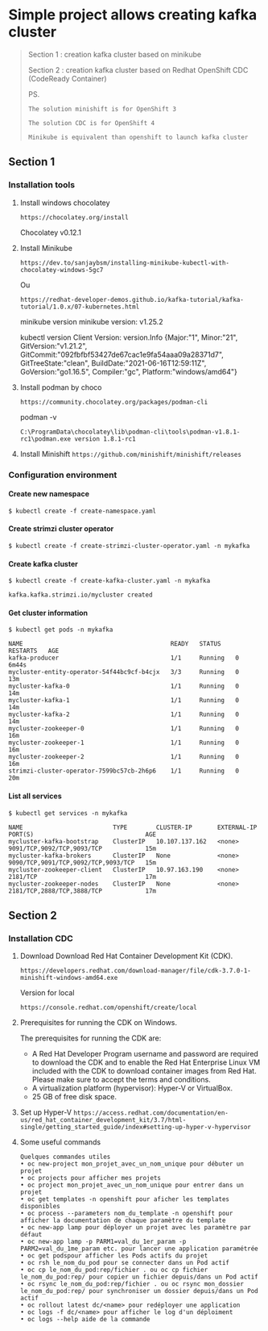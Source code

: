 # Simple project allows creating kafka cluster

> Section 1 : creation kafka cluster based on minikube
> 
> Section 2 : creation kafka cluster based on Redhat OpenShift CDC (CodeReady Container)
> 
> PS. 
> 
>     The solution minishift is for OpenShift 3
> 
>     The solution CDC is for OpenShift 4
> 
>     Minikube is equivalent than openshift to launch kafka cluster

## Section 1
### Installation tools
1. Install windows chocolatey

    ``https://chocolatey.org/install``

    Chocolatey v0.12.1
	
2. Install Minikube

   ``https://dev.to/sanjaybsm/installing-minikube-kubectl-with-chocolatey-windows-5gc7``
	
    Ou
    
    ``https://redhat-developer-demos.github.io/kafka-tutorial/kafka-tutorial/1.0.x/07-kubernetes.html``
	
    minikube version
    minikube version: v1.25.2
	
    kubectl version
    Client Version: version.Info {Major:"1", Minor:"21", GitVersion:"v1.21.2", GitCommit:"092fbfbf53427de67cac1e9fa54aaa09a28371d7", GitTreeState:"clean", BuildDate:"2021-06-16T12:59:11Z", GoVersion:"go1.16.5", Compiler:"gc", Platform:"windows/amd64"}
	
	
3. Install podman by choco

   ``https://community.chocolatey.org/packages/podman-cli``

    podman -v

   ``C:\ProgramData\chocolatey\lib\podman-cli\tools\podman-v1.8.1-rc1\podman.exe version 1.8.1-rc1``
	
4. Install Minishift
   ``https://github.com/minishift/minishift/releases``


### Configuration environment

#### Create new namespace

    $ kubectl create -f create-namespace.yaml

#### Create strimzi cluster operator
    $ kubectl create -f create-strimzi-cluster-operator.yaml -n mykafka

#### Create kafka cluster
    $ kubectl create -f create-kafka-cluster.yaml -n mykafka

    kafka.kafka.strimzi.io/mycluster created

#### Get cluster information
    $ kubectl get pods -n mykafka

    NAME                                         READY   STATUS    RESTARTS   AGE
    kafka-producer                               1/1     Running   0          6m44s
    mycluster-entity-operator-54f44bc9cf-b4cjx   3/3     Running   0          13m
    mycluster-kafka-0                            1/1     Running   0          14m
    mycluster-kafka-1                            1/1     Running   0          14m
    mycluster-kafka-2                            1/1     Running   0          14m
    mycluster-zookeeper-0                        1/1     Running   0          16m
    mycluster-zookeeper-1                        1/1     Running   0          16m
    mycluster-zookeeper-2                        1/1     Running   0          16m
    strimzi-cluster-operator-7599bc57cb-2h6p6    1/1     Running   0          20m

#### List all services
    $ kubectl get services -n mykafka

    NAME                         TYPE        CLUSTER-IP       EXTERNAL-IP   PORT(S)                               AGE
    mycluster-kafka-bootstrap    ClusterIP   10.107.137.162   <none>        9091/TCP,9092/TCP,9093/TCP            15m
    mycluster-kafka-brokers      ClusterIP   None             <none>        9090/TCP,9091/TCP,9092/TCP,9093/TCP   15m
    mycluster-zookeeper-client   ClusterIP   10.97.163.190    <none>        2181/TCP                              17m
    mycluster-zookeeper-nodes    ClusterIP   None             <none>        2181/TCP,2888/TCP,3888/TCP            17m


## Section 2

### Installation CDC
1. Download
   Download Red Hat Container Development Kit (CDK).

   ``https://developers.redhat.com/download-manager/file/cdk-3.7.0-1-minishift-windows-amd64.exe``

   Version for local
   
   ``https://console.redhat.com/openshift/create/local``

3. Prerequisites for running the CDK on Windows. 

   The prerequisites for running the CDK are:

   - A Red Hat Developer Program username and password are required to download the CDK and to enable the Red Hat Enterprise Linux VM included with the CDK to download container images from Red Hat.  Please make sure to accept the terms and conditions.
   - A virtualization platform (hypervisor): Hyper-V or VirtualBox.
   - 25 GB of free disk space.

4. Set up Hyper-V
   ``https://access.redhat.com/documentation/en-us/red_hat_container_development_kit/3.7/html-single/getting_started_guide/index#setting-up-hyper-v-hypervisor``


5. Some useful commands

   ```
   Quelques commandes utiles
   • oc new-project mon_projet_avec_un_nom_unique pour débuter un projet
   • oc projects pour afficher mes projets
   • oc project mon_projet_avec_un_nom_unique pour entrer dans un projet
   • oc get templates -n openshift pour aficher les templates disponibles
   • oc process --parameters nom_du_template -n openshift pour afficher la documentation de chaque paramètre du template
   • oc new-app lamp pour déployer un projet avec les paramètre par défaut
   • oc new-app lamp -p PARM1=val_du_1er_param -p PARM2=val_du_1me_param etc. pour lancer une application paramétrée
   • oc get podspour afficher les Pods actifs du projet
   • oc rsh le_nom_du_pod pour se connecter dans un Pod actif
   • oc cp le_nom_du_pod:rep/fichier . ou oc cp fichier le_nom_du_pod:rep/ pour copier un fichier depuis/dans un Pod actif
   • oc rsync le_nom_du_pod:rep/fichier . ou oc rsync mon_dossier le_nom_du_pod:rep/ pour synchroniser un dossier depuis/dans un Pod actif
   • oc rollout latest dc/<name> pour redéployer une application
   • oc logs -f dc/<name> pour afficher le log d'un déploiment
   • oc logs --help aide de la commande 

